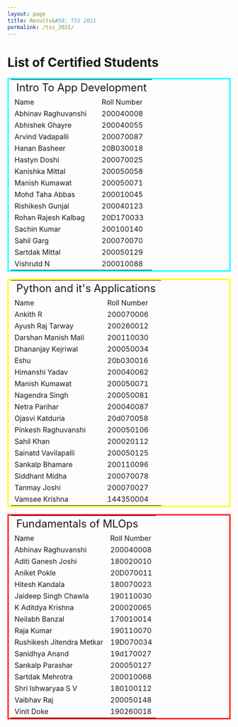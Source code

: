 ```yaml
---
layout: page
title: Results&#58; TSS 2021
permalink: /tss_2021/
---
```


<style>
    /* table{
        padding-left: 5px;
        padding-right: 5px;
    } */
    .center {
        margin-left: auto;
        margin-right: auto;
    }
    .table-1 {
        padding-left: 5px;
        padding-right: 5px;
        border: 3px solid #00FFFF;
        border-collapse: collapse;
    }
    .table-2 {
        padding-left: 5px;
        padding-right: 5px;
        border: 3px solid #FFFF00;
        border-collapse: collapse;
    }
    .table-3 {
        padding-left: 5px;
        padding-right: 5px;
        border: 3px solid #FF0000;
        border-collapse: collapse;
    }
</style>
<h1 class="display1 m-3 p-3 text-center customcol" >List of Certified Students</h1>

<div class="d-flex">



<table class="table table-striped table-1 center">
    <tr>
        <td colspan="2" style="font-size:1.5em" class = "display1 m-3 p-3 text-center customcol">Intro To App Development</td>
    </tr>
    <tr>
        <td>Name</td>
        <td>Roll Number</td>
    </tr>
    <tr>
        <td>Abhinav Raghuvanshi</td>
        <td>200040008</td>
    </tr>
    <tr>
        <td>Abhishek Ghayre</td>
        <td>200040055</td>
    </tr>
    <tr>
        <td>Arvind Vadapalli</td>
        <td>200070087</td>
    </tr>
    <tr>
        <td>Hanan Basheer</td>
        <td>20B030018</td>
    </tr>
    <tr>
        <td>Hastyn Doshi</td>
        <td>200070025</td>
    </tr>
    <tr>
        <td>Kanishka Mittal</td>
        <td>200050058</td>
    </tr>
    <tr>
        <td>Manish Kumawat</td>
        <td>200050071</td>
    </tr>
    <tr>
        <td>Mohd Taha Abbas</td>
        <td>200010045</td>
    </tr>
    <tr>
        <td>Rishikesh Gunjal</td>
        <td>200040123</td>
    </tr>
    <tr>
        <td>Rohan Rajesh Kalbag</td>
        <td>20D170033</td>
    </tr>
    <tr>
        <td>Sachin Kumar</td>
        <td>200100140</td>
    </tr>
    <tr>
        <td>Sahil Garg</td>
        <td>200070070</td>
    </tr>
    <tr>
        <td>Sartdak Mittal</td>
        <td>200050129</td>
    </tr>
    <tr>
        <td>Vishrutd N</td>
        <td>200010088</td>
    </tr>

</table>



<table class="table table-striped table-2 center">
    <tr>
        <td colspan="2" style="font-size:1.5em" class = "display1 m-3 p-3 text-center customcol">Python and it's Applications</td>
    </tr>
    <tr>
        <td>Name</td>
        <td>Roll Number</td>
    </tr>
    <tr>
        <td>Ankith R</td>
        <td>200070006</td>
    </tr>
    <tr>
        <td>Ayush Raj Tarway</td>
        <td>200260012</td>
    </tr>
    <tr>
        <td>Darshan Manish Mali</td>
        <td>200110030</td>
    </tr>
    <tr>
        <td>Dhananjay Kejriwal</td>
        <td>200050034</td>
    </tr>
    <tr>
        <td>Eshu</td>
        <td>20b030016</td>
    </tr>
    <tr>
        <td>Himanshi Yadav</td>
        <td>200040062</td>
    </tr>
    <tr>
        <td>Manish Kumawat</td>
        <td>200050071</td>
    </tr>
    <tr>
        <td>Nagendra Singh</td>
        <td>200050081</td>
    </tr>
    <tr>
        <td>Netra Parihar</td>
        <td>200040087</td>
    </tr>
    <tr>
        <td>Ojasvi Katduria</td>
        <td>20d070058</td>
    </tr>
    <tr>
        <td>Pinkesh Raghuvanshi</td>
        <td>200050106</td>
    </tr>
    <tr>
        <td>Sahil Khan</td>
        <td>200020112</td>
    </tr>
    <tr>
        <td>Sainatd Vavilapalli</td>
        <td>200050125</td>
    </tr>
    <tr>
        <td>Sankalp Bhamare</td>
        <td>200110096</td>
    </tr>
    <tr>
        <td>Siddhant Midha</td>
        <td>200070078</td>
    </tr>
    <tr>
        <td>Tanmay Joshi</td>
        <td>200070027</td>
    </tr>
    <tr>
        <td>Vamsee Krishna</td>
        <td>144350004</td>
    </tr>
</table>


<table class="table table-striped table-3 center">
    <tr>
        <td colspan="2" style="font-size:1.5em" class = "display1 m-3 p-3 text-center customcol">Fundamentals of MLOps</td>
    </tr>       
    <tr>
        <td>Name</td>
        <td>Roll Number</td>
    </tr>
    <tr>
        <td>Abhinav Raghuvanshi</td>
        <td>200040008</td>
    </tr>
    <tr>
        <td>Aditi Ganesh Joshi</td>
        <td>180020010</td>
    </tr>
    <tr>
        <td>Aniket Pokle</td>
        <td>20D070011</td>
    </tr>
    <tr>
        <td>Hitesh Kandala</td>
        <td>180070023</td>
    </tr>
    <tr>
        <td>Jaideep Singh Chawla</td>
        <td>190110030</td>
    </tr>
    <tr>
        <td>K Aditdya Krishna</td>
        <td>200020065</td>
    </tr>
    <tr>
        <td>Neilabh Banzal</td>
        <td>170010014</td>
    </tr>
    <tr>
        <td>Raja Kumar</td>
        <td>190110070</td>
    </tr>
    <tr>
        <td>Rushikesh Jitendra Metkar</td>
        <td>19D070034</td>
    </tr>
    <tr>
        <td>Sanidhya Anand</td>
        <td>19d170027</td>
    </tr>
    <tr>
        <td>Sankalp Parashar</td>
        <td>200050127</td>
    </tr>
    <tr>
        <td>Sartdak Mehrotra</td>
        <td>200010068</td>
    </tr>
    <tr>
        <td>Shri Ishwaryaa S V</td>
        <td>180100112</td>
    </tr>
    <tr>
        <td>Vaibhav Raj</td>
        <td>200050148</td>
    </tr>
    <tr>
        <td>Vinit Doke</td>
        <td>190260018</td>
    </tr>
</table>    

</div>
